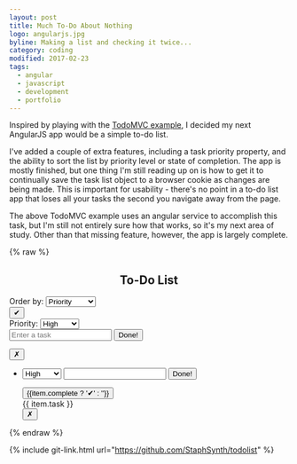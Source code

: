 ```yaml
---
layout: post
title: Much To-Do About Nothing
logo: angularjs.jpg
byline: Making a list and checking it twice...
category: coding
modified: 2017-02-23
tags:
  - angular
  - javascript
  - development
  - portfolio
---
```


Inspired by playing with the [TodoMVC example](http://todomvc.com/examples/angularjs/#/), I decided my next AngularJS app would be a simple to-do list.

I've added a couple of extra features, including a task priority property, and the ability to sort the list by priority level or state of completion. The app is mostly finished, but one thing I'm still reading up on is how to get it to continually save the task list object to a browser cookie as changes are being made. This is important for usability - there's no point in a to-do list app that loses all your tasks the second you navigate away from the page.

The above TodoMVC example uses an angular service to accomplish this task, but I'm still not entirely sure how that works, so it's my next area of study. Other than that missing feature, however, the app is largely complete.

<link rel="stylesheet" type="text/css" href="/css/todolist.css">
<link href="https://fonts.googleapis.com/css?family=Shadows+Into+Light" rel="stylesheet">
<script src="https://ajax.googleapis.com/ajax/libs/angularjs/1.5.7/angular.min.js"></script>
<script type="text/javascript" src="/js/todolist.js"></script>
{% raw %}
<div id="todoAppRoot" ng-app="todolistApp">
  <h2><center>To-Do List</center></h2>
  <div id="appContainer" ng-controller="todolistController as ctrl">
    Order by:
    <select ng-model="ctrl.order">
      <option value="priority,complete">Priority</option>
      <option value="complete,priority">Completion</option>
    </select>
    <div id="masterContainer">
      <div id="inputContainer">
        <div class="priorityDiv">
          <button ng-hide="item.editing" class="priorityButton masterCompleted" ng-class="{ 'mComplete': ctrl.masterCompleted == true }" title="Mark all complete" ng-click="ctrl.complete('all')">✔</button>
        </div> <!-- priorityDiv -->
        <div class="taskDiv">
          <span>
            Priority:
            <select ng-options="priority.id as priority.level for priority in ctrl.priorities" class="prioritySelect" ng-model="ctrl.userPriority">
              <option>High</option>
              <option>Medium</option>
              <option>Low</option>
            </select>
          </span>
          <span>
            <form ng-submit="ctrl.add()">
              <input class="taskInput" type="text" ng-model="ctrl.userTask" placeholder="Enter a task">
              <input type="submit" value="Done!" class="submitButton">
            </form>
          </span>
        </div> <!-- /taskDiv -->
        <div class="deleteDiv">
          <button class="deleteButton" ng-click="ctrl.delete('all')" title="Remove all tasks">✗</button>
        </div>
      </div> <!-- /inputContainer -->
      <div class="reportingContainer" ng-show="ctrl.list.length">
        <span class="reports" ng-bind="ctrl.getReport()"></span>
      </div> <!-- /reportingContainer -->
    </div> <!-- /masterContainer -->
    <ul id="todolist">
      <li class="tolistItem" ng-class="{ 'complete': item.complete }" ng-repeat="item in ctrl.list | orderBy:ctrl.order.split(',')">
        <div class="itemContainer">
          <div class="priorityDiv">
            <form ng-submit="item.editing = false" ng-show="item.editing">
              <select ng-options="priority.id as priority.level for priority in ctrl.priorities" ng-show="item.editing" class="prioritySelect" ng-model="item.priority" ng-model-options="{ updateOn: 'submit' }">
                <option>High</option>
                <option>Medium</option>
                <option>Low</option>
              </select>
              <input class="edit" type="text" ng-model="item.task" ng-model-options="{ updateOn: 'submit' }">
              <input type="submit" value="Done!" class="submitButton">
            </form>
            <button ng-hide="item.editing" class="priorityButton" title="Item complete" ng-click="ctrl.complete(item)" ng-class="{ 'high': item.priority === 0, 'med': item.priority === 1, 'low': item.priority === 2 }" >{{item.complete ? '✔' : ''}}</button>
          </div> <!-- priorityDiv -->
          <div class="taskDiv">
            <span class="task" title="Double click to edit task" ng-class="{ 'done': item.complete }" ng-hide="item.editing" ng-dblclick="ctrl.editItem(item)">{{ item.task }}</span>
          </div> <!-- /taskDiv -->
          <div class="deleteDiv">
            <button class="deleteButton" ng-click="ctrl.delete(item)" title="Remove task">✗</button>
          </div> <!-- /deleteDiv -->
        </div> <!-- /itemContainer -->
      </li>
    </ul> <!-- /todoList -->
  </div> <!-- /controller -->
</div> <!-- /appRoot -->
{% endraw %}

{% include git-link.html url="https://github.com/StaphSynth/todolist" %}
